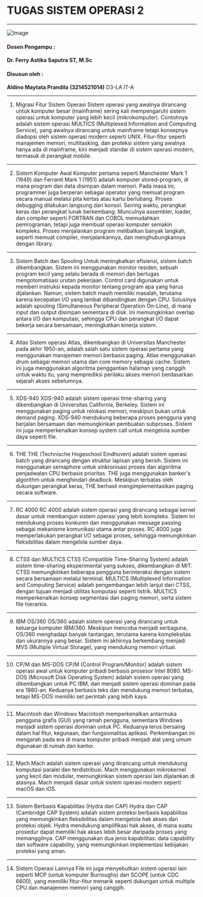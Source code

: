 # TUGAS SISTEM OPERASI 2

---

![Image](https://github.com/user-attachments/assets/838b068c-4d85-452a-aca6-352d279fbd3f)

#### Dosen Pengampu :
**Dr. Ferry Astika Saputra ST, M.Sc**

#### Disusun oleh :
**Aldino Maytata Prandila**
**(3214521014)**
D3-LA IT-A

---

1. Migrasi Fitur Sistem Operasi
Sistem operasi yang awalnya dirancang untuk komputer besar (mainframe) sering kali mempengaruhi sistem operasi untuk komputer yang lebih kecil (mikrokomputer). Contohnya adalah sistem operasi MULTICS (Multiplexed Information and Computing Service), yang awalnya dirancang untuk mainframe tetapi konsepnya diadopsi oleh sistem operasi modern seperti UNIX. Fitur-fitur seperti manajemen memori, multitasking, dan proteksi sistem yang awalnya hanya ada di mainframe, kini menjadi standar di sistem operasi modern, termasuk di perangkat mobile.

---

2. Sistem Komputer Awal
Komputer pertama seperti Manchester Mark 1 (1949) dan Ferranti Mark 1 (1951) adalah komputer stored-program, di mana program dan data disimpan dalam memori. Pada masa ini, programmer juga berperan sebagai operator yang memuat program secara manual melalui pita kertas atau kartu berlubang. Proses debugging dilakukan langsung dari konsol.
Seiring waktu, perangkat keras dan perangkat lunak berkembang. Munculnya assembler, loader, dan compiler seperti FORTRAN dan COBOL memudahkan pemrograman, tetapi juga membuat operasi komputer semakin kompleks. Proses menjalankan program melibatkan banyak langkah, seperti memuat compiler, menjalankannya, dan menghubungkannya dengan library.

---

3. Sistem Batch dan Spooling
Untuk meningkatkan efisiensi, sistem batch dikembangkan. Sistem ini menggunakan monitor residen, sebuah program kecil yang selalu berada di memori dan bertugas mengotomatisasi urutan pekerjaan. Control card digunakan untuk memberi instruksi kepada monitor tentang program apa yang harus dijalankan.
Namun, sistem batch masih memiliki masalah, terutama karena kecepatan I/O yang lambat dibandingkan dengan CPU. Solusinya adalah spooling (Simultaneous Peripheral Operation On-Line), di mana input dan output disimpan sementara di disk. Ini memungkinkan overlap antara I/O dan komputasi, sehingga CPU dan perangkat I/O dapat bekerja secara bersamaan, meningkatkan kinerja sistem.

---

4. Atlas
Sistem operasi Atlas, dikembangkan di Universitas Manchester pada akhir 1950-an, adalah salah satu sistem operasi pertama yang menggunakan manajemen memori berbasis paging. Atlas menggunakan drum sebagai memori utama dan core memory sebagai cache. Sistem ini juga menggunakan algoritma penggantian halaman yang canggih untuk waktu itu, yang memprediksi perilaku akses memori berdasarkan sejarah akses sebelumnya.

---

5. XDS-940
XDS-940 adalah sistem operasi time-sharing yang dikembangkan di Universitas California, Berkeley. Sistem ini menggunakan paging untuk relokasi memori, meskipun bukan untuk demand paging. XDS-940 mendukung beberapa proses pengguna yang berjalan bersamaan dan memungkinkan pembuatan subproses. Sistem ini juga memperkenalkan konsep system call untuk mengelola sumber daya seperti file.

---

6. THE
THE (Technische Hogeschool Eindhoven) adalah sistem operasi batch yang dirancang dengan struktur lapisan yang bersih. Sistem ini menggunakan semaphore untuk sinkronisasi proses dan algoritma penjadwalan CPU berbasis prioritas. THE juga menggunakan banker's algorithm untuk menghindari deadlock. Meskipun terbatas oleh dukungan perangkat keras, THE berhasil mengimplementasikan paging secara software.

---

7. RC 4000
RC 4000 adalah sistem operasi yang dirancang sebagai kernel dasar untuk membangun sistem operasi yang lebih kompleks. Sistem ini mendukung proses konkuren dan menggunakan message passing sebagai mekanisme komunikasi utama antar proses. RC 4000 juga memperlakukan perangkat I/O sebagai proses, sehingga memungkinkan fleksibilitas dalam mengelola sumber daya.

---

8. CTSS dan MULTICS
CTSS (Compatible Time-Sharing System) adalah sistem time-sharing eksperimental yang sukses, dikembangkan di MIT. CTSS memungkinkan beberapa pengguna berinteraksi dengan sistem secara bersamaan melalui terminal. MULTICS (Multiplexed Information and Computing Service) adalah pengembangan lebih lanjut dari CTSS, dengan tujuan menjadi utilitas komputasi seperti listrik. MULTICS memperkenalkan konsep segmentasi dan paging memori, serta sistem file hierarkis.

---

9. IBM OS/360
OS/360 adalah sistem operasi yang dirancang untuk keluarga komputer IBM/360. Meskipun mencoba menjadi serbaguna, OS/360 menghadapi banyak tantangan, terutama karena kompleksitas dan ukurannya yang besar. Sistem ini akhirnya berkembang menjadi MVS (Multiple Virtual Storage), yang mendukung memori virtual.

---

10. CP/M dan MS-DOS
CP/M (Control Program/Monitor) adalah sistem operasi awal untuk komputer pribadi berbasis prosesor Intel 8080. MS-DOS (Microsoft Disk Operating System) adalah sistem operasi yang dikembangkan untuk PC IBM, dan menjadi sistem operasi dominan pada era 1980-an. Keduanya berbasis teks dan mendukung memori terbatas, tetapi MS-DOS memiliki set perintah yang lebih kaya.

---

11. Macintosh dan Windows
Macintosh memperkenalkan antarmuka pengguna grafis (GUI) yang ramah pengguna, sementara Windows menjadi sistem operasi dominan untuk PC. Keduanya terus bersaing dalam hal fitur, kegunaan, dan fungsionalitas aplikasi. Perkembangan ini mengarah pada era di mana komputer pribadi menjadi alat yang umum digunakan di rumah dan kantor.

---

12. Mach
Mach adalah sistem operasi yang dirancang untuk mendukung komputasi paralel dan terdistribusi. Mach menggunakan mikrokernel yang kecil dan modular, memungkinkan sistem operasi lain dijalankan di atasnya. Mach menjadi dasar untuk sistem operasi modern seperti macOS dan iOS.

---

13. Sistem Berbasis Kapabilitas (Hydra dan CAP)
Hydra dan CAP (Cambridge CAP System) adalah sistem proteksi berbasis kapabilitas yang memungkinkan fleksibilitas dalam mengelola hak akses dan proteksi objek. Hydra mendukung amplifikasi hak akses, di mana suatu prosedur dapat memiliki hak akses lebih besar daripada proses yang memanggilnya. CAP menggunakan dua jenis kapabilitas: data capability dan software capability, yang memungkinkan implementasi kebijakan proteksi yang aman.

---

14. Sistem Operasi Lainnya
File ini juga menyebutkan sistem operasi lain seperti MCP (untuk komputer Burroughs) dan SCOPE (untuk CDC 6600), yang memiliki fitur-fitur menarik seperti dukungan untuk multiple CPU dan manajemen memori yang canggih.
